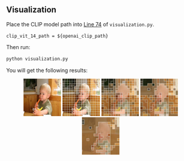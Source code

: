 ## Visualization
Place the CLIP model path into [Line 74](https://github.com/PKU-YuanGroup/Chat-UniVi/blob/57cba79acc7ce685c27eff40ed8f20fe1aee9a96/visualization.py#L74C1-L74C43) of ```visualization.py```.
```
clip_vit_14_path = ${openai_clip_path}
```

Then run:
```python
python visualization.py
```

You will get the following results:
<div align=center>
<img src="figures/input.jpg" width="100" />
<img src="figures/vanilla.jpg" width="100" />
<img src="figures/stage1.jpg" width="100" />
<img src="figures/stage2.jpg" width="100" />
<img src="figures/stage3.jpg" width="100" />
</div>

